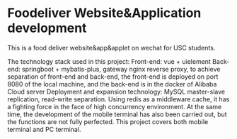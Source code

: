 # Foodeliver Website&Application development
This is a food deliver website&amp;app&amp;applet on wechat for USC students.

The technology stack used in this project: 
Front-end: vue + uielement
Back-end: springboot + mybatis-plus, gateway nginx reverse proxy, to achieve separation of front-end and back-end, the front-end is deployed on port 8080 of the local machine, and the back-end is in the docker of Alibaba Cloud server Deployment and expansion technology: MySQL master-slave replication, read-write separation. Using redis as a middleware cache, it has a fighting force in the face of high concurrency environment. At the same time, the development of the mobile terminal has also been carried out, but the functions are not fully perfected. This project covers both mobile terminal and PC terminal.
